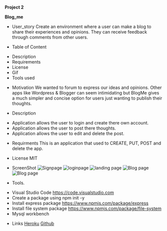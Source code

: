 **Project 2**

**Blog_me**

* User_story
Create an environment where a user can make a blog to share their experiences and opinions. They can receive feedback through comments from other users. 

* Table of Content
- Description
- Requirements
- License
- Gif
- Tools used

* Motivation
We wanted to forum to express our ideas and opinions. Other apps like Wordpress & Blogger can seem intimidating but BlogMe gives a much simpler and concise option for users just wanting to publish their thoughts.

* Description
- Application allows the user to login and create there own account.
- Application allows the user to post there thoughts.
- Application allows the user to edit and delete the post.

* Requirments
This is an application that used to CREATE, PUT, POST and delete the app.

* License
MIT

* ScreenShot
![Signpage](https://res.cloudinary.com/dn6cd98sl/image/upload/v1617472558/loginpage_h9oi67.png)
![loginpage](https://res.cloudinary.com/dn6cd98sl/image/upload/v1617472565/signup_n1rnud.png)
![landing page](https://res.cloudinary.com/dn6cd98sl/image/upload/v1617472501/landing_g5zf33.png)
![Blog page](https://res.cloudinary.com/dn6cd98sl/image/upload/v1617472574/blog1_hkl7q6.png)
![Blog page](https://res.cloudinary.com/dn6cd98sl/image/upload/v1617472579/blog2_jrin2t.png)

* Tools.
- Visual Studio Code https://code.visualstudio.com
- Create a package using npm init -y
- Install express package https://www.npmjs.com/package/express
- Install file system package https://www.npmjs.com/package/file-system
- Mysql workbench

* Links
[Heroku](https://quiet-thicket-15048.herokuapp.com/)
[Github](https://github.com/Ramyamariyala/BlogMe.git)

